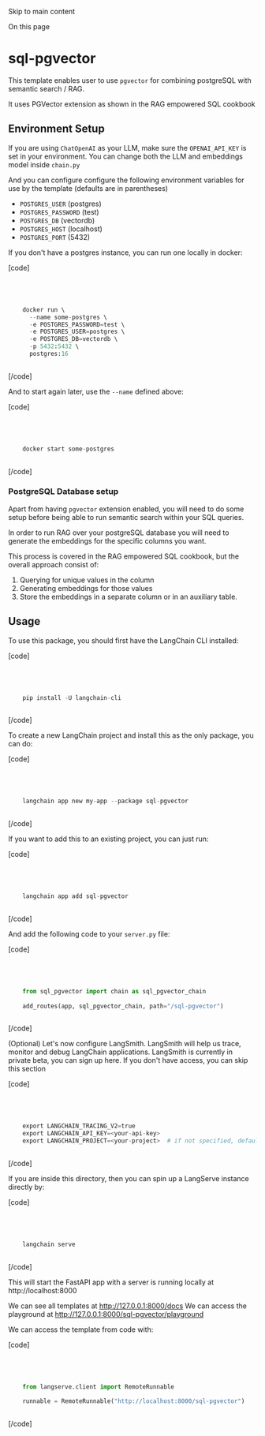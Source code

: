 

Skip to main content

On this page

# sql-pgvector

This template enables user to use `pgvector` for combining postgreSQL with semantic search / RAG.

It uses PGVector extension as shown in the RAG empowered SQL cookbook

## Environment Setup​

If you are using `ChatOpenAI` as your LLM, make sure the `OPENAI_API_KEY` is set in your environment. You can change both the LLM and embeddings model inside `chain.py`

And you can configure configure the following environment variables for use by the template (defaults are in parentheses)

  * `POSTGRES_USER` (postgres)
  * `POSTGRES_PASSWORD` (test)
  * `POSTGRES_DB` (vectordb)
  * `POSTGRES_HOST` (localhost)
  * `POSTGRES_PORT` (5432)

If you don't have a postgres instance, you can run one locally in docker:

[code]
```python




    docker run \  
      --name some-postgres \  
      -e POSTGRES_PASSWORD=test \  
      -e POSTGRES_USER=postgres \  
      -e POSTGRES_DB=vectordb \  
      -p 5432:5432 \  
      postgres:16  
    


```
[/code]


And to start again later, use the `--name` defined above:

[code]
```python




    docker start some-postgres  
    


```
[/code]


### PostgreSQL Database setup​

Apart from having `pgvector` extension enabled, you will need to do some setup before being able to run semantic search within your SQL queries.

In order to run RAG over your postgreSQL database you will need to generate the embeddings for the specific columns you want.

This process is covered in the RAG empowered SQL cookbook, but the overall approach consist of:

  1. Querying for unique values in the column
  2. Generating embeddings for those values
  3. Store the embeddings in a separate column or in an auxiliary table.

## Usage​

To use this package, you should first have the LangChain CLI installed:

[code]
```python




    pip install -U langchain-cli  
    


```
[/code]


To create a new LangChain project and install this as the only package, you can do:

[code]
```python




    langchain app new my-app --package sql-pgvector  
    


```
[/code]


If you want to add this to an existing project, you can just run:

[code]
```python




    langchain app add sql-pgvector  
    


```
[/code]


And add the following code to your `server.py` file:

[code]
```python




    from sql_pgvector import chain as sql_pgvector_chain  
      
    add_routes(app, sql_pgvector_chain, path="/sql-pgvector")  
    


```
[/code]


(Optional) Let's now configure LangSmith. LangSmith will help us trace, monitor and debug LangChain applications. LangSmith is currently in private beta, you can sign up here. If you don't have
access, you can skip this section

[code]
```python




    export LANGCHAIN_TRACING_V2=true  
    export LANGCHAIN_API_KEY=<your-api-key>  
    export LANGCHAIN_PROJECT=<your-project>  # if not specified, defaults to "default"  
    


```
[/code]


If you are inside this directory, then you can spin up a LangServe instance directly by:

[code]
```python




    langchain serve  
    


```
[/code]


This will start the FastAPI app with a server is running locally at http://localhost:8000

We can see all templates at http://127.0.0.1:8000/docs We can access the playground at http://127.0.0.1:8000/sql-pgvector/playground

We can access the template from code with:

[code]
```python




    from langserve.client import RemoteRunnable  
      
    runnable = RemoteRunnable("http://localhost:8000/sql-pgvector")  
    


```
[/code]


